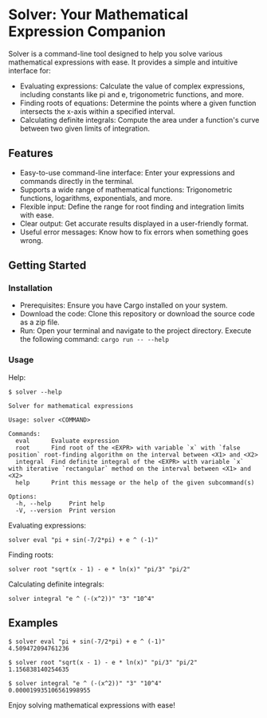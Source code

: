 # Solver: Your Mathematical Expression Companion

Solver is a command-line tool designed to help you solve various mathematical expressions with ease. It provides a simple and intuitive interface for:

- Evaluating expressions: Calculate the value of complex expressions, including constants like pi and e, trigonometric functions, and more.
- Finding roots of equations: Determine the points where a given function intersects the x-axis within a specified interval.
- Calculating definite integrals:  Compute the area under a function's curve between two given limits of integration.

## Features

- Easy-to-use command-line interface: Enter your expressions and commands directly in the terminal.
- Supports a wide range of mathematical functions:  Trigonometric functions, logarithms, exponentials, and more.
- Flexible input: Define the range for root finding and integration limits with ease.
- Clear output:  Get accurate results displayed in a user-friendly format.
- Useful error messages: Know how to fix errors when something goes wrong.

## Getting Started

### Installation
   - Prerequisites: Ensure you have Cargo installed on your system.
   - Download the code:  Clone this repository or download the source code as a zip file.
   - Run: Open your terminal and navigate to the project directory. Execute the following command: `cargo run -- --help`

### Usage
Help:
```
$ solver --help

Solver for mathematical expressions

Usage: solver <COMMAND>

Commands:
  eval      Evaluate expression
  root      Find root of the <EXPR> with variable `x` with `false position` root-finding algorithm on the interval between <X1> and <X2>
  integral  Find definite integral of the <EXPR> with variable `x` with iterative `rectangular` method on the interval between <X1> and <X2>
  help      Print this message or the help of the given subcommand(s)

Options:
  -h, --help     Print help
  -V, --version  Print version
```
Evaluating expressions:
```
solver eval "pi + sin(-7/2*pi) + e ^ (-1)" 
```
Finding roots:
```
solver root "sqrt(x - 1) - e * ln(x)" "pi/3" "pi/2"
```
Calculating definite integrals:
```
solver integral "e ^ (-(x^2))" "3" "10^4"
```

## Examples

```
$ solver eval "pi + sin(-7/2*pi) + e ^ (-1)"
4.509472094761236

$ solver root "sqrt(x - 1) - e * ln(x)" "pi/3" "pi/2"
1.156838140254635

$ solver integral "e ^ (-(x^2))" "3" "10^4"
0.000019935106561998955
```

Enjoy solving mathematical expressions with ease!
